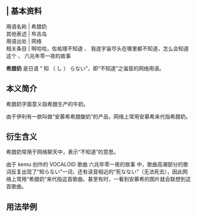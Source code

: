 |  **基本资料**  
---  
用语名称  |  希腊奶   
其他表述  |  布吉岛   
用语出处  |  网络   
相关条目  |  啊哈哈，佐祐理不知道  、  我连宇宙尽头在哪里都不知道，怎么会知道这个  、  六兆年零一夜的故事   
  
**希腊奶** 是日语 “  知  （  し  ）  らない”，即“不知道”之谐音的网络用语。

##  本义简介

希腊奶字面意义指希腊生产的牛奶。

由于伊利有一款叫做“安慕希希腊酸奶”的产品，网络上常用安慕希来代指希腊奶。

##  衍生含义

希腊奶常用于网络聊天中，表示“不知道”的意思。

由于  kemu  创作的  VOCALOID  歌曲  六兆年零一夜的故事
中，歌曲高潮部分的歌词反复出现了“知らない”一词，还有读音相近的“死なない”（无法死去），因此网络上常用“希腊奶”来代指这首歌曲。甚至有时，一看到安慕希的图片就会联想到这首歌曲。

##  用法举例

